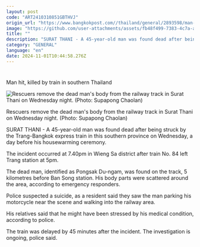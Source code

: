 ```yaml
---
layout: post
code: "ART2410310851GBTHVJ"
origin_url: "https://www.bangkokpost.com//thailand/general/2893598/man-hit-killed-by-train-in-southern-thailand"
image: "https://github.com/user-attachments/assets/fb48f499-7383-4c7a-ac30-1322b410d88b"
title: ""
description: "SURAT THANI - A 45-year-old man was found dead after being struck by the Trang-Bangkok express train in this southern province on Wednesday, a day before his housewarming ceremony."
category: "GENERAL"
language: "en"
date: 2024-11-01T10:44:58.276Z
---
```


# 

Man hit, killed by train in southern Thailand

![Rescuers remove the dead man's body from the railway track in Surat Thani on Wednesday night. (Photo: Supapong Chaolan)](https://github.com/user-attachments/assets/9fc077c8-6719-4646-acc3-6be7ed4aa5ba)

Rescuers remove the dead man's body from the railway track in Surat Thani on Wednesday night. (Photo: Supapong Chaolan)

SURAT THANI - A 45-year-old man was found dead after being struck by the Trang-Bangkok express train in this southern province on Wednesday, a day before his housewarming ceremony.

The incident occurred at 7.40pm in Wieng Sa district after train No. 84 left Trang station at 5pm. 

The dead man, identified as Pongsak Du-ngam, was found on the track, 5 kilometres before Ban Song station. His body parts were scattered around the area, according to emergency responders.

Police suspected a suicide, as a resident said they saw the man parking his motorcycle near the scene and walking into the railway area.

His relatives said that he might have been stressed by his medical condition, according to police.

The train was delayed by 45 minutes after the incident. The investigation is ongoing, police said.
